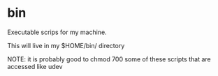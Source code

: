 # bin 
Executable scrips for my machine.


This will live in my $HOME/bin/ directory


NOTE: it is probably good to chmod 700 some of these scripts that are accessed like udev

